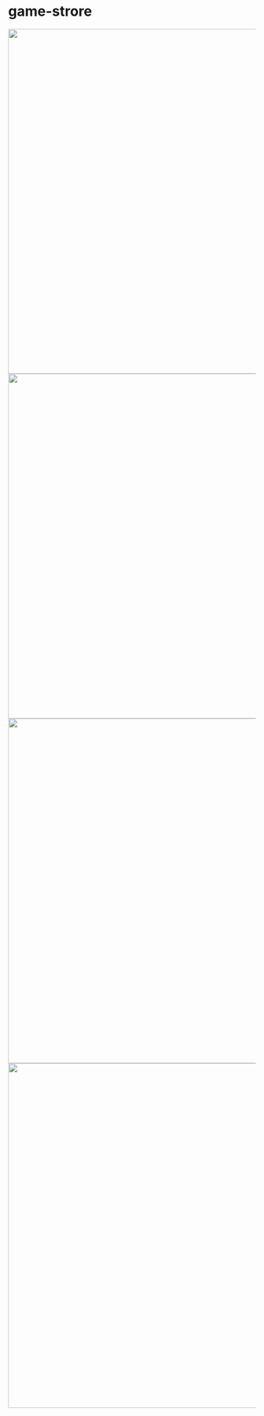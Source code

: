 # game-strore

<div align="center">
<img src="https://user-images.githubusercontent.com/105253015/193912047-877163de-b3d2-47d5-aea8-94fc9b70bec6.png" width="700" />
</div>

<div align="center">
<img src="https://user-images.githubusercontent.com/105253015/193737053-59ae6295-8baa-429e-bcc1-a6cafe6b58eb.png" width="700" />
</div>

<div align="center">
<img src="https://user-images.githubusercontent.com/105253015/193737514-4c922e5b-13a8-41f5-af8b-4eecbb2ac8ef.png" width="700" />
</div>

<div align="center">
<img src="https://user-images.githubusercontent.com/105253015/193739591-7aecf98f-9b5a-448e-b7bd-fad80abb3e6f.png" width="700" />
</div>
